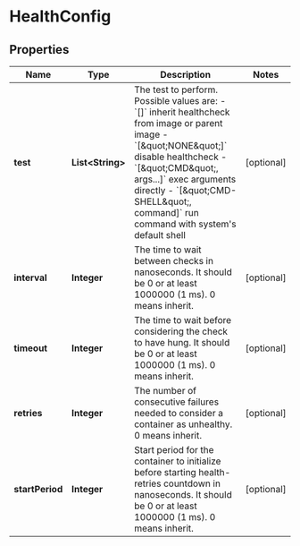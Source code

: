 
# HealthConfig

## Properties
Name | Type | Description | Notes
------------ | ------------- | ------------- | -------------
**test** | **List&lt;String&gt;** | The test to perform. Possible values are:  - &#x60;[]&#x60; inherit healthcheck from image or parent image - &#x60;[\&quot;NONE\&quot;]&#x60; disable healthcheck - &#x60;[\&quot;CMD\&quot;, args...]&#x60; exec arguments directly - &#x60;[\&quot;CMD-SHELL\&quot;, command]&#x60; run command with system&#39;s default shell  |  [optional]
**interval** | **Integer** | The time to wait between checks in nanoseconds. It should be 0 or at least 1000000 (1 ms). 0 means inherit.  |  [optional]
**timeout** | **Integer** | The time to wait before considering the check to have hung. It should be 0 or at least 1000000 (1 ms). 0 means inherit.  |  [optional]
**retries** | **Integer** | The number of consecutive failures needed to consider a container as unhealthy. 0 means inherit.  |  [optional]
**startPeriod** | **Integer** | Start period for the container to initialize before starting health-retries countdown in nanoseconds. It should be 0 or at least 1000000 (1 ms). 0 means inherit.  |  [optional]



